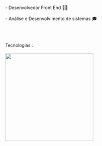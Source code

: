 
</h1>
<!-- <p align="center"> ⚡</p> -->
<p align="center">
  <a href="#" target="_blank"><img alt="" src="https://img.shields.io/badge/Portfolio-000?logo=vercel&logoColor=yellow&style=for-the-badge" style="vertical-align:center" /></a>
</p>


<p align="left" display="block">
  - Desenvolvedor Front End 🧑‍💻<br/><br/>
  - Análise e Desenvolvimento de sistemas 🎓
</p><br/><br/>



<p align="left">
  Tecnologias :<br/><br/>
  <a href="https://skillicons.dev">
    <img width='280' src="https://skillicons.dev/icons?i=tailwind,sass,js,react,typescript,redux,nodejs" />
  </a>
</p>






